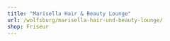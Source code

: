 ```yaml
---
title: "Marisella Hair & Beauty Lounge"
url: /wolfsburg/marisella-hair-und-beauty-lounge/
shop: Friseur
---
```

